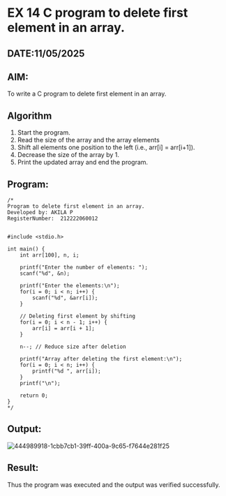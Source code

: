 # EX 14 C program to delete first element in an array.
## DATE:11/05/2025
## AIM:
To write a C program to delete first element in an array.

## Algorithm
1. Start the program.
2. Read the size of the array and the array elements
3. Shift all elements one position to the left (i.e., arr[i] = arr[i+1]).
4. Decrease the size of the array by 1. 
5. Print the updated array and end the program. 

## Program:
```
/*
Program to delete first element in an array.
Developed by: AKILA P
RegisterNumber:  212222060012


#include <stdio.h>

int main() {
    int arr[100], n, i;

    printf("Enter the number of elements: ");
    scanf("%d", &n);

    printf("Enter the elements:\n");
    for(i = 0; i < n; i++) {
        scanf("%d", &arr[i]);
    }

    // Deleting first element by shifting
    for(i = 0; i < n - 1; i++) {
        arr[i] = arr[i + 1];
    }

    n--; // Reduce size after deletion

    printf("Array after deleting the first element:\n");
    for(i = 0; i < n; i++) {
        printf("%d ", arr[i]);
    }
    printf("\n");

    return 0;
}
*/
```

## Output:

![444989918-1cbb7cb1-39ff-400a-9c65-f7644e281f25](https://github.com/user-attachments/assets/7e0f8e41-a18b-4e39-8738-991f73d4fc97)


## Result:
Thus the program was executed and the output was verified successfully.

